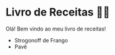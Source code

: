 # Livro de Receitas :woman_cook:

Olá! Bem vindo ao meu livro de receitas!



- Strogonoff de Frango
- Pavê